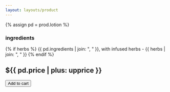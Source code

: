 ```yaml
---
layout: layouts/product
---
```

{% assign pd = prod.lotion %}
### ingredients
{% if herbs %}
  {{ pd.ingredients | join: ", " }}, with infused herbs - {{ herbs | join: ", " }}
{% endif %}

## ${{ pd.price | plus: upprice }}
<button class="btn snipcart-add-item"
  data-item-id="{{ sku }}"
  data-item-price="{{ pd.price | plus: upprice }}"
  data-item-weight="{{ pd.weight }}"
  data-item-url="{{ settings.site_url }}{{ pd.url}}{{ url }}"
  data-item-description="{{ short }}"
  data-item-image="/img/prod/{{ img.thumb }}"
  data-item-name="{{ title }}">
  <i class="fa-duotone fa-cart-plus"></i> Add to cart
</button>

